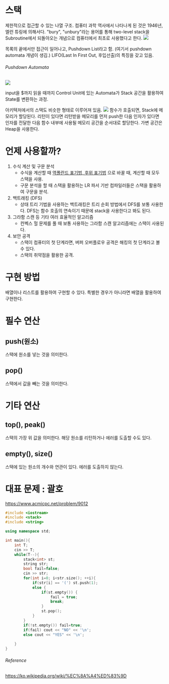 
# 스택

제한적으로 접근할 수 있는 나열 구조. 컴퓨터 과학 역사에서 나타나게 된 것은 1946년, 엘런 튜링에 의해서다. "bury", "unbury"라는 용어를 통해 two-level stack을 Subroutine에서 되돌아오는 개념으로 컴퓨터에서 최초로 사용했다고 한다. 
![](https://upload.wikimedia.org/wikipedia/commons/thumb/2/29/Data_stack.svg/300px-Data_stack.svg.png)


목록의 끝에서만 접근이 일어나고, Pushdown List라고 함. (여기서 pushdown automata 개념이 생김.)
LIFO(Last In First Out, 후입선출)의 특징을 갖고 있음.

###### Pushdown Automata
![](https://img1.daumcdn.net/thumb/R1280x0/?scode=mtistory2&fname=https%3A%2F%2Fblog.kakaocdn.net%2Fdn%2FYEmAl%2FbtqNwvZ7UO7%2FBB8yKigNKlUgMX6mmueHmK%2Fimg.png)

input을 $까지 읽을 때까지 Control Unit에 있는 Automata가 Stack 공간을 활용하여 State를 변환하는 과정.

아키텍처에서의 스택도 비슷한 형태로 이루어져 있음.
![](https://upload.wikimedia.org/wikipedia/commons/thumb/a/ac/ProgramCallStack2_en.svg/350px-ProgramCallStack2_en.svg.png)
함수가 호출되면, Stack에 메모리가 할당된다. 리턴이 있다면 리턴받을 메모리를 먼저 push한 다음 인자가 있다면 인자를 전달한 다음 함수 내부에 사용될 메모리 공간을 순서대로 할당한다. 가변 공간은 Heap을 사용한다.

# 언제 사용할까?

1. 수식 계산 및 구문 분석
	* 수식을 계산할 때 [역폴란드 표기법, 후위 표기법](https://ko.wikipedia.org/wiki/%EC%97%AD%ED%8F%B4%EB%9E%80%EB%93%9C_%ED%91%9C%EA%B8%B0%EB%B2%95) 으로 바꿀 때, 계산할 때 모두 스택을 사용.
	* 구문 분석을 할 때 스택을 활용하는 LR 파서 기반 컴파일러들은 스택을 활용하여 구문을 분석.
2. 백트래킹 (DFS)
	* 상태 트리 기법을 사용하는 백트래킹은 트리 순회 방법에서 DFS를 보통 사용한다. DFS는 함수 호출의 연속이기 때문에 stack을 사용한다고 봐도 된다.
3. 그라함 스캔 등 기타 여러 효율적인 알고리즘
	* 컨벡스 헐 문제를 풀 때 보통 사용하는 그라함 스캔 알고리즘에는 스택이 사용된다.
4. 보안 공격
	* 스택이 컴퓨터의 첫 단계라면, 버퍼 오버플로우 공격은 해킹의 첫 단계라고 볼 수 있다.
	* 스택의 취약점을 활용한 공격.

# 구현 방법

배열이나 리스트를 활용하여 구현할 수 있다.
특별한 경우가 아니라면 배열을 활용하여 구현한다.

# 필수 연산

## push(원소)

스택에 원소를 넣는 것을 의미한다.

## pop()

스택에서 값을 빼는 것을 의미한다.

# 기타 연산

## top(), peak()

스택의 가장 위 값을 의미한다. 해당 원소를 리턴하거나 에러를 도출할 수도 있다.

## empty(), size()

스택에 있는 원소의 개수와 연관이 있다. 에러를 도출하지 않는다.



# 대표 문제 : 괄호
https://www.acmicpc.net/problem/9012

```c++
#include <iostream>
#include <stack>
#include <string>

using namespace std;

int main(){
    int T;
    cin >> T;
    while(T--){
        stack<int> st;
        string str;
        bool fail=false;
        cin >> str;
        for(int i=0; i<str.size(); ++i){
            if(str[i] == '(') st.push(1);
            else {
                if(st.empty()) {
                    fail = true;
                    break;
                }
                st.pop();
            }
        }
        if(!st.empty()) fail=true;
        if(fail) cout << "NO" << '\n';
        else cout << "YES" << '\n';
        
    }
}
```


###### Reference
https://ko.wikipedia.org/wiki/%EC%8A%A4%ED%83%9D
